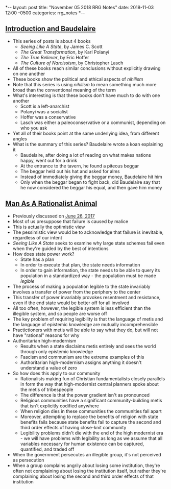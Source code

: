 *--
layout: post
title: "November 05 2018 RRG Notes"
date: 2018-11-03 12:00 -0500
categories: rrg_notes
*--

## [Introduction and Baudelaire](https://samzdat.com/2017/05/08/introduction-and-baudelaire/)
* This series of posts is about 4 books
  * _Seeing Like A State_, by James C. Scott
  * _The Great Transformation_, by Karl Polanyi
  * _The True Believer_, by Eric Hoffer
  * _The Culture of Narcissism_, by Christopher Lasch
* All of these books reach similar conclusions without explicitly drawing on one another
* These books show the political and ethical aspects of _nihilism_
* Note that this series is using _nihilism_ to mean something much more broad than the conventional meaning of the term
* What's interesting is that these books don't have much to do with one another
  * Scott is a left-anarchist
  * Polanyi was a socialist
  * Hoffer was a conservative
  * Lasch was either a paleoconservative or a communist, depending on who you ask
* Yet all of their books point at the same underlying idea, from different angles
* What is the summary of this series? Baudelaire wrote a koan explaining it
  * Baudelaire, after doing a lot of reading on what makes nations happy, went out for a drink
  * At the entrance to the tavern, he found a piteous beggar
  * The beggar held out his hat and asked for alms
  * Instead of immediately giving the beggar money, Baudelaire hit him
  * Only when the beggar began to fight back, did Baudelaire say that he now considered the beggar his equal, and then gave him money

## [Man As A Rationalist Animal](https://samzdat.com/2017/05/22/man-as-a-rationalist-animal/)
* Previously discussed on [June 26, 2017](http://palegreendot.net/rrg_notes/2017/06/26/rrg-reading-notes.html)
* Most of us presuppose that failure is caused by malice
* This is actually the optimistic view
* The pessimistic view would be to acknowledge that failure is inevitable, regardless of our intent
* _Seeing Like A State_ seeks to examine why large state schemes fail even when they're guided by the best of intentions
* How does state power work?
  * State has a plan
  * In order to execute that plan, the state needs information
  * In order to gain information, the state needs to be able to query its population in a standardized way - the population must be made _legible_
* The process of making a population legible to the state invariably involves a transfer of power from the periphery to the center
* This transfer of power invariably provokes resentment and resistance, even if the end state would be better off for all involved
* All too often, however, the legible system is less efficient than the illegible system, and so people are worse off
* The key problem of requiring legibility is that the language of metis and the language of epistemic knowledge are mutually incomprehensible
* Practictioners with metis will be able to say what they do, but will not have "rational" reasons for why
* Authoritarian high-modernism
  * Results when a state disclaims metis entirely and sees the world through only epistemic knowledge
  * Fascism and communism are the extreme examples of this
  * Authoritarian high-modernism assigns anything it doesn't understand a value of zero
* So how does this apply to our community
  * Rationalists making fun of Christian fundamentalists closely parallels in form the way that high-modernist central planners spoke about the metis of tribespeople
  * The difference is that the power gradient isn't as pronounced
  * Religious communities have a significant community-building metis that isn't explicitly codified anywhere
  * When religion dies in these communities the communities fall apart
  * Moreover, attempting to replace the benefits of religion with state benefits fails because state benefits fail to capture the second and third order effects of having close-knit community
  * Legibility problems didn't die with the end of the high modernist era - we will have problems with legibility as long as we assume that all variables necessary for human existence can be captured, quantified, and traded off
* When the government persecutes an illegible group, it's not perceived as persecution
* When a group complains angrily about losing some institution, they're often not complaining about losing the institution itself, but rather they're complaining about losing the second and third order effects of that institution
